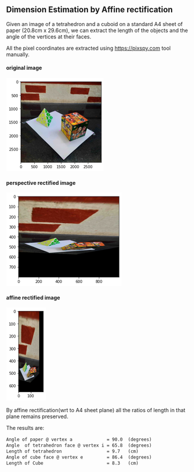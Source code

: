 
## Dimension Estimation by Affine rectification 
Given an image of a tetrahedron and a cuboid on a standard A4 sheet of paper (20.8cm x 29.6cm), we can extract the length of the objects and the angle of the vertices at their faces.

All the pixel coordinates are extracted using https://pixspy.com tool manually.
#### original image
![original](/res/original.png?raw=true "Screenshot")
#### perspective rectified image
![perspective_rectified](/res/perspective_rectified.png?raw=true "Screenshot")
#### affine rectified image 
![affine_rectified](/res/affine_rectified.png?raw=true "Screenshot")

By affine rectification(wrt to A4 sheet plane) all the ratios of length in that plane remains preserved.

The results are:
```
Angle of paper @ vertex a             = 90.0  (degrees)
Angle  of tetrahedron face @ vertex i = 65.8  (degrees)
Length of tetrahedron                 = 9.7   (cm)
Angle of cube face @ vertex e         = 86.4  (degrees)
Length of Cube                        = 8.3   (cm)
``` 
